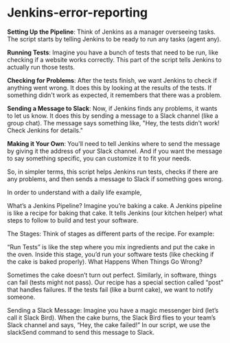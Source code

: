 # Jenkins-error-reporting

**Setting Up the Pipeline**: Think of Jenkins as a manager overseeing tasks. The script starts by telling Jenkins to be ready to run any tasks (agent any).

**Running Tests**: Imagine you have a bunch of tests that need to be run, like checking if a website works correctly. This part of the script tells Jenkins to actually run those tests.

**Checking for Problems**: After the tests finish, we want Jenkins to check if anything went wrong. It does this by looking at the results of the tests. If something didn't work as expected, it remembers that there was a problem.

**Sending a Message to Slack**: Now, if Jenkins finds any problems, it wants to let us know. It does this by sending a message to a Slack channel (like a group chat). The message says something like, "Hey, the tests didn't work! Check Jenkins for details."

**Making it Your Own**: You'll need to tell Jenkins where to send the message by giving it the address of your Slack channel. And if you want the message to say something specific, you can customize it to fit your needs.

So, in simpler terms, this script helps Jenkins run tests, checks if there are any problems, and then sends a message to Slack if something goes wrong.


In order to understand with a daily life example,

What’s a Jenkins Pipeline?
Imagine you’re baking a cake. A Jenkins pipeline is like a recipe for baking that cake. It tells Jenkins (our kitchen helper) what steps to follow to build and test your software.

The Stages: Think of stages as different parts of the recipe. For example:

“Run Tests” is like the step where you mix ingredients and put the cake in the oven.
Inside this stage, you’d run your software tests (like checking if the cake is baked properly).
What Happens When Things Go Wrong?

Sometimes the cake doesn’t turn out perfect. Similarly, in software, things can fail (tests might not pass).
Our recipe has a special section called “post” that handles failures.
If the tests fail (like a burnt cake), we want to notify someone.

Sending a Slack Message:
Imagine you have a magic messenger bird (let’s call it Slack Bird).
When the cake burns, the Slack Bird flies to your team’s Slack channel and says, “Hey, the cake failed!”
In our script, we use the slackSend command to send this message to Slack.
